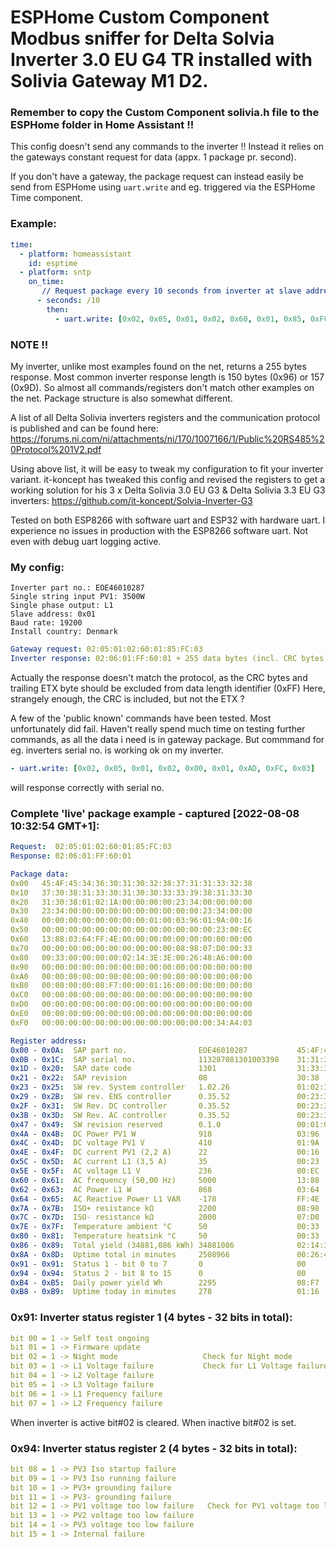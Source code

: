 
#          ESPHome Custom Component Modbus sniffer for Delta Solvia Inverter 3.0 EU G4 TR installed with Solivia Gateway M1 D2.

### Remember to copy the Custom Component solivia.h file to the ESPHome folder in Home Assistant !!

This config doesn't send any commands to the inverter !!
Instead it relies on the gateways constant request for data (appx. 1 package pr. second).

If you don't have a gateway, the package request can instead easily be send from
ESPHome using `uart.write` and eg. triggered via the ESPHome Time component.

### Example:
```yaml
time:
  - platform: homeassistant
    id: esptime
  - platform: sntp
    on_time:
       // Request package every 10 seconds from inverter at slave address: 0x01
      - seconds: /10
        then:
          - uart.write: [0x02, 0x05, 0x01, 0x02, 0x60, 0x01, 0x85, 0xFC, 0x03]
```

### NOTE !!
My inverter, unlike most examples found on the net, returns a 255 bytes
response. Most common inverter response length is 150 bytes (0x96) or 157 (0x9D).
So almost all commands/registers don't match other examples on the net.
Package structure is also somewhat different.

A list of all Delta Solivia inverters registers and the communication protocol is published and can be found here: https://forums.ni.com/ni/attachments/ni/170/1007166/1/Public%20RS485%20Protocol%201V2.pdf

Using above list, it will be easy to tweak my configuration to fit your inverter variant.
it-koncept has tweaked this config and revised the registers to get a working solution
for his 3 x Delta Solivia 3.0 EU G3 & Delta Solivia 3.3 EU G3 inverters:
https://github.com/it-koncept/Solvia-Inverter-G3

Tested on both ESP8266 with software uart and ESP32 with hardware uart.
I experience no issues in production with the ESP8266 software uart.
Not even with debug uart logging active.

### My config:
```
Inverter part no.: EOE46010287
Single string input PV1: 3500W
Single phase output: L1
Slave address: 0x01
Baud rate: 19200
Install country: Denmark
```

```yaml
Gateway request: 02:05:01:02:60:01:85:FC:03
Inverter response: 02:06:01:FF:60:01 + 255 data bytes (incl. CRC bytes) + ETX byte
```

Actually the response doesn't match the protocol, as the CRC bytes and trailing
ETX byte should be excluded from data length identifier (0xFF)
Here, strangely enough, the CRC is included, but not the ETX ?

A few of the 'public known' commands have been tested. Most unfortunately did fail.
Haven't really spend much time on testing further commands, as all the data
i need is in gateway package.
But commmand for eg. inverters serial no. is working ok on my inverter.
```yaml
- uart.write: [0x02, 0x05, 0x01, 0x02, 0x00, 0x01, 0xAD, 0xFC, 0x03]
```
will response correctly with serial no.

### Complete 'live' package example - captured [2022-08-08 10:32:54 GMT+1]:

```yaml
Request:  02:05:01:02:60:01:85:FC:03
Response: 02:06:01:FF:60:01

Package data:
0x00   45:4F:45:34:36:30:31:30:32:38:37:31:31:33:32:38
0x10   37:30:38:31:33:30:31:30:30:33:33:39:38:31:33:30
0x20   31:30:38:01:02:1A:00:00:00:00:23:34:00:00:00:00
0x30   23:34:00:00:00:00:00:00:00:00:00:00:23:34:00:00
0x40   00:00:00:00:00:00:00:00:01:00:03:96:01:9A:00:16
0x50   00:00:00:00:00:00:00:00:00:00:00:00:00:23:00:EC
0x60   13:88:03:64:FF:4E:00:00:00:00:00:00:00:00:00:00
0x70   00:00:00:00:00:00:00:00:00:00:08:98:07:D0:00:33
0x80   00:33:00:00:00:00:02:14:3E:3E:00:26:48:A6:00:00
0x90   00:00:00:00:00:00:00:00:00:00:00:00:00:00:00:00
0xA0   00:00:00:00:00:00:00:00:00:00:00:00:00:00:00:00
0xB0   00:00:00:00:08:F7:00:00:01:16:00:00:00:00:00:00
0xC0   00:00:00:00:00:00:00:00:00:00:00:00:00:00:00:00
0xD0   00:00:00:00:00:00:00:00:00:00:00:00:00:00:00:00
0xE0   00:00:00:00:00:00:00:00:00:00:00:00:00:00:00:00
0xF0   00:00:00:00:00:00:00:00:00:00:00:00:00:34:A4:03

Register address:
0x00 - 0x0A:  SAP part no.                EOE46010287           45:4F:45:34:36:30:31:30:32:38:37
0x0B - 0x1C:  SAP serial no.              113287081301003398    31:31:33:32:38:37:30:38:31:33:30:31:30:30:33:33:39:38
0x1D - 0x20:  SAP date code               1301                  31:33:30:31
0x21 - 0x22:  SAP revision                08                    30:38
0x23 - 0x25:  SW rev. System controller   1.02.26               01:02:1A
0x29 - 0x2B:  SW rev. ENS controller      0.35.52               00:23:34
0x2F - 0x31:  SW Rev. DC controller       0.35.52               00:23:34
0x3B - 0x3D:  SW Rev. AC controller       0.35.52               00:23:34
0x47 - 0x49:  SW revision reserved        0.1.0                 00:01:00
0x4A - 0x4B:  DC Power PV1 W              918                   03:96
0x4C - 0x4D:  DC voltage PV1 V            410                   01:9A
0x4E - 0x4F:  DC current PV1 (2,2 A)      22                    00:16
0x5C - 0x5D:  AC current L1 (3,5 A)       35                    00:23
0x5E - 0x5F:  AC voltage L1 V             236                   00:EC
0x60 - 0x61:  AC frequency (50,00 Hz)     5000                  13:88
0x62 - 0x63:  AC Power L1 W               868                   03:64
0x64 - 0x65:  AC Reactive Power L1 VAR    -178                  FF:4E
0x7A - 0x7B:  ISO+ resistance kΩ          2200                  08:98
0x7C - 0x7D:  ISO- resistance kΩ          2000                  07:D0
0x7E - 0x7F:  Temperature ambient °C      50                    00:33
0x80 - 0x81:  Temperature heatsink °C     50                    00:33
0x86 - 0x89:  Total yield (34881,086 kWh) 34881086              02:14:3E:3E
0x8A - 0x8D:  Uptime total in minutes     2508966               00:26:48:A6
0x91 - 0x91:  Status 1 - bit 0 to 7       0                     00
0x94 - 0x94:  Status 2 - bit 8 to 15      0                     00
0xB4 - 0xB5:  Daily power yield Wh        2295                  08:F7
0xB8 - 0xB9:  Uptime today in minutes     278                   01:16
```

### 0x91: Inverter status register 1 (4 bytes - 32 bits in total):
```yaml
bit 00 = 1 -> Self test ongoing
bit 01 = 1 -> Firmware update
bit 02 = 1 -> Night mode                   Check for Night mode
bit 03 = 1 -> L1 Voltage failure           Check for L1 Voltage failure
bit 04 = 1 -> L2 Voltage failure
bit 05 = 1 -> L3 Voltage failure
bit 06 = 1 -> L1 Frequency failure
bit 07 = 1 -> L2 Frequency failure
```

When inverter is active bit#02 is cleared. When inactive bit#02 is set.

### 0x94: Inverter status register 2 (4 bytes - 32 bits in total):
```yaml
bit 08 = 1 -> PV3 Iso startup failure
bit 09 = 1 -> PV3 Iso running failure
bit 10 = 1 -> PV3+ grounding failure
bit 11 = 1 -> PV3- grounding failure
bit 12 = 1 -> PV1 voltage too low failure   Check for PV1 voltage too low failure
bit 13 = 1 -> PV2 voltage too low failure
bit 14 = 1 -> PV3 voltage too low failure
bit 15 = 1 -> Internal failure
```
